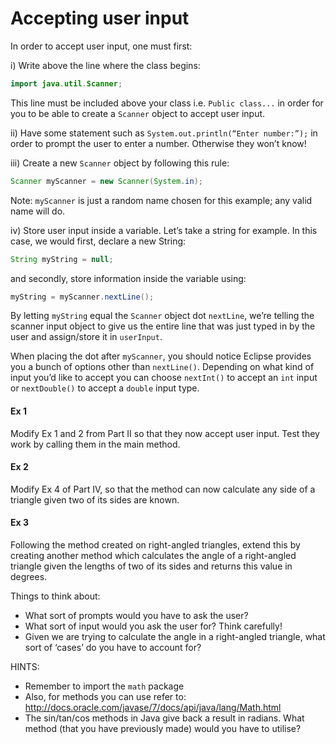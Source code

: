 Accepting user input
===

In order to accept user input, one must first:

i)	Write above the line where the class begins: 
```java
import java.util.Scanner;
```
This line must be included above your class i.e. `Public class...` in order for you to be able to create a `Scanner` object to accept user input.

ii)	Have some statement such as `System.out.println(“Enter number:”);` in order to prompt the user to enter a number. Otherwise they won’t know!

iii)	Create a new `Scanner` object by following this rule: 
```java
Scanner myScanner = new Scanner(System.in); 
```
Note: `myScanner` is just a random name chosen for this example; any valid name will do.

iv)	Store user input inside a variable. Let’s take a string for example. In this case, we would first, declare a new String:
```java
String myString = null;
```
and secondly, store information inside the variable using:
```java
myString = myScanner.nextLine();
```
By letting `myString` equal the `Scanner` object dot `nextLine`, we’re telling the scanner input object to give us the entire line that was just typed in by the user and assign/store it in `userInput`.

When placing the dot after `myScanner`, you should notice Eclipse provides you a bunch of options other than `nextLine()`. Depending on what kind of input you’d like to accept you can choose `nextInt()` to accept an `int` input or `nextDouble()` to accept a `double` input type.

#### Ex 1

Modify Ex 1 and 2 from Part II so that they now accept user input. Test they work by calling them in the main method.

#### Ex 2

Modify Ex 4 of Part IV, so that the method can now calculate any side of a triangle given two of its sides are known. 

#### Ex 3

Following the method created on right-angled triangles, extend this by creating another method which calculates the angle of a right-angled triangle given the lengths of two of its sides and returns this value in degrees.

Things to think about:
-	What sort of prompts would you have to ask the user?
-	What sort of input would you ask the user for? Think carefully!
-	Given we are trying to calculate the angle in a right-angled triangle, what sort of ‘cases’ do you have to account for?

HINTS: 
- Remember to import the `math` package
- Also, for methods you can use refer to: http://docs.oracle.com/javase/7/docs/api/java/lang/Math.html 
- The sin/tan/cos methods in Java give back a result in radians. What method (that you have previously made) would you have to utilise? 
